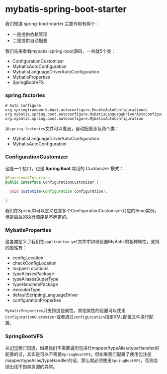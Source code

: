 # mybatis-spring-boot-starter

我们知道 spring-boot-starter 主要作用有两个：

- 一是提供依赖管理
- 二是提供自动配置

我们先来看看mybatis-spring-boot源码，一共就5个类：

- ConfigurationCustomizer
- MybatisAutoConfiguration
- MybatisLanguageDriverAutoConfiguration
- MybatisProperties
- SpringBootVFS

### spring.factories

```
# Auto Configure
org.springframework.boot.autoconfigure.EnableAutoConfiguration=\
org.mybatis.spring.boot.autoconfigure.MybatisLanguageDriverAutoConfiguration,\
org.mybatis.spring.boot.autoconfigure.MybatisAutoConfiguration
```

从`spring.factories`文件可以看出，自动配置涉及两个类：

- MybatisLanguageDriverAutoConfiguration
- MybatisAutoConfiguration

### ConfigurationCustomizer

这是一个接口，也是 **Spring Boot** 常用的 Customizer 模式：

```java
@FunctionalInterface
public interface ConfigurationCustomizer {

  void customize(Configuration configuration);

}
```

我们在Spring中可以定义任意多个ConfigurationCustomizer对应的Bean实例，但是最后的执行顺序是不确定的。

### MybatisProperties

这各类定义了我们在`application.yml`文件中如何设置MyBatis的各种属性，支持的属性有：

- configLocation
- checkConfigLocation
- mapperLocations
- typeAliasesPackage
- typeAliasesSuperType
- typeHandlersPackage
- executorType
- defaultScriptingLanguageDriver
- configurationProperties

`MybatisProperties`只支持这些属性，其他属性的设置可以使用`ConfigurationCustomizer`或者通过`configLocation`指定XML配置文件进行配置。

### SpringBootVFS

从[VFS](vfs.md)我们知道，如果我们不需要遍历包进行mapper/typeAlias/typeHandler的配置的话，其实是可以不需要`SpringBootVFS`。但如果我们配置了使用包注册mapper/typeAlias/typeHandler的话，那么就必须使用`SpringBootVFS`，否则会抛出找不到类资源的异常。